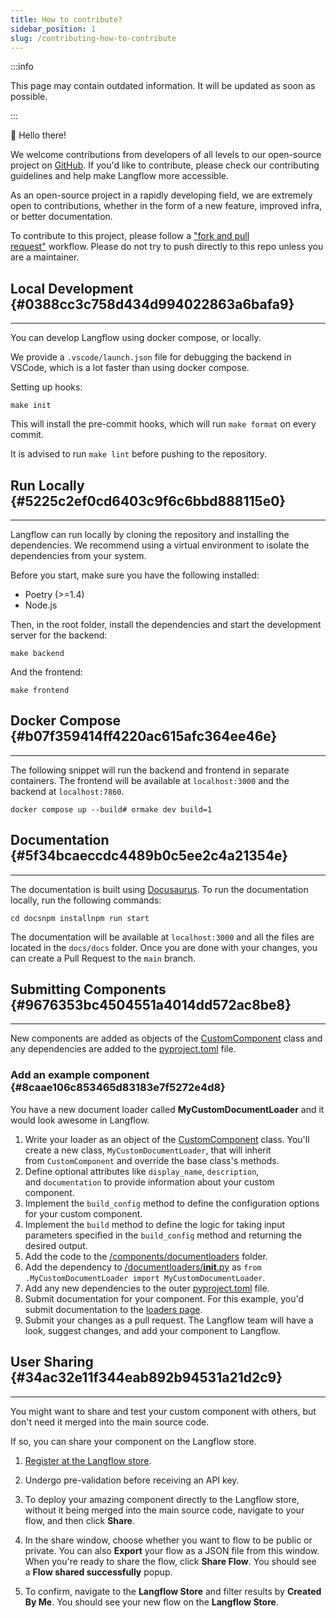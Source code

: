 ```yaml
---
title: How to contribute?
sidebar_position: 1
slug: /contributing-how-to-contribute
---
```




:::info

This page may contain outdated information. It will be updated as soon as possible.

:::




👋 Hello there! 

We welcome contributions from developers of all levels to our open-source project on [GitHub](https://github.com/langflow-ai/langflow). If you'd like to contribute, please check our contributing guidelines and help make Langflow more accessible.



As an open-source project in a rapidly developing field, we are extremely open to contributions, whether in the form of a new feature, improved infra, or better documentation.



To contribute to this project, please follow a ["fork and pull request"](https://docs.github.com/en/get-started/quickstart/contributing-to-projects) workflow. Please do not try to push directly to this repo unless you are a maintainer.


## Local Development {#0388cc3c758d434d994022863a6bafa9}


---


You can develop Langflow using docker compose, or locally.


We provide a `.vscode/launch.json` file for debugging the backend in VSCode, which is a lot faster than using docker compose.


Setting up hooks:


`make init`


This will install the pre-commit hooks, which will run `make format` on every commit.


It is advised to run `make lint` before pushing to the repository.


## Run Locally {#5225c2ef0cd6403c9f6c6bbd888115e0}


---


Langflow can run locally by cloning the repository and installing the dependencies. We recommend using a virtual environment to isolate the dependencies from your system.


Before you start, make sure you have the following installed:

- Poetry (&gt;=1.4)
- Node.js

Then, in the root folder, install the dependencies and start the development server for the backend:


`make backend`


And the frontend:


`make frontend`


## Docker Compose {#b07f359414ff4220ac615afc364ee46e}


---


The following snippet will run the backend and frontend in separate containers. The frontend will be available at `localhost:3000` and the backend at `localhost:7860`.


`docker compose up --build# ormake dev build=1`


## Documentation {#5f34bcaeccdc4489b0c5ee2c4a21354e}


---


The documentation is built using [Docusaurus](https://docusaurus.io/). To run the documentation locally, run the following commands:


`cd docsnpm installnpm run start`


The documentation will be available at `localhost:3000` and all the files are located in the `docs/docs` folder. Once you are done with your changes, you can create a Pull Request to the `main` branch.


## Submitting Components {#9676353bc4504551a4014dd572ac8be8}


---


New components are added as objects of the [CustomComponent](https://github.com/langflow-ai/langflow/blob/dev/src/backend/base/langflow/interface/custom/custom_component/custom_component.py) class and any dependencies are added to the [pyproject.toml](https://github.com/langflow-ai/langflow/blob/dev/pyproject.toml#L27) file.


### Add an example component {#8caae106c853465d83183e7f5272e4d8}


You have a new document loader called **MyCustomDocumentLoader** and it would look awesome in Langflow.

1. Write your loader as an object of the [CustomComponent](https://github.com/langflow-ai/langflow/blob/dev/src/backend/base/langflow/interface/custom/custom_component/custom_component.py) class. You'll create a new class, `MyCustomDocumentLoader`, that will inherit from `CustomComponent` and override the base class's methods.
2. Define optional attributes like `display_name`, `description`, and `documentation` to provide information about your custom component.
3. Implement the `build_config` method to define the configuration options for your custom component.
4. Implement the `build` method to define the logic for taking input parameters specified in the `build_config` method and returning the desired output.
5. Add the code to the [/components/documentloaders](https://github.com/langflow-ai/langflow/tree/dev/src/backend/base/langflow/components) folder.
6. Add the dependency to [/documentloaders/__init__.py](https://github.com/langflow-ai/langflow/blob/dev/src/backend/base/langflow/components/documentloaders/__init__.py) as `from .MyCustomDocumentLoader import MyCustomDocumentLoader`.
7. Add any new dependencies to the outer [pyproject.toml](https://github.com/langflow-ai/langflow/blob/dev/pyproject.toml#L27) file.
8. Submit documentation for your component. For this example, you'd submit documentation to the [loaders page](https://github.com/langflow-ai/langflow/blob/dev/docs/docs/components/loaders).
9. Submit your changes as a pull request. The Langflow team will have a look, suggest changes, and add your component to Langflow.

## User Sharing {#34ac32e11f344eab892b94531a21d2c9}


---


You might want to share and test your custom component with others, but don't need it merged into the main source code.


If so, you can share your component on the Langflow store.


1. [Register at the Langflow store](https://www.langflow.store/login/).


2. Undergo pre-validation before receiving an API key.


3. To deploy your amazing component directly to the Langflow store, without it being merged into the main source code, navigate to your flow, and then click **Share**.


4. In the share window, choose whether you want to flow to be public or private. You can also **Export** your flow as a JSON file from this window. When you're ready to share the flow, click **Share Flow**. You should see a **Flow shared successfully** popup.


5. To confirm, navigate to the **Langflow Store** and filter results by **Created By Me**. You should see your new flow on the **Langflow Store**.

